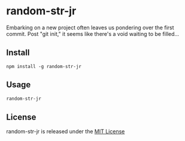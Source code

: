 # random-str-jr
Embarking on a new project often leaves us pondering over the first commit. Post "git init," it seems like there's a void waiting to be filled...

## Install
```npm
npm install -g random-str-jr
```

## Usage
```bash
random-str-jr
```

## License
random-str-jr is released under the [MIT License](https://opensource.org/license/mit)